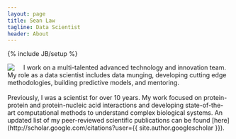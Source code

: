 ```yaml
---
layout: page
title: Sean Law
tagline: Data Scientist
header: About
---
```

{% include JB/setup %}

<img style="margin-right: 20px;" align="left" src="{{site.url}}/assets/images/seanlaw.thumb.png">
I work on a multi-talented advanced technology and innovation team. My role as a data scientist includes data munging, developing cutting edge methodologies, building predictive models, and mentoring.
<br>
<br>
Previously, I was a scientist for over 10 years. My work focused on protein-protein and protein-nucleic acid interactions and developing state-of-the-art computational methods to understand complex biological systems. An updated list of my peer-reviewed scientific publications can be found [here](http://scholar.google.com/citations?user={{ site.author.googlescholar }}).
<br>
<br>
